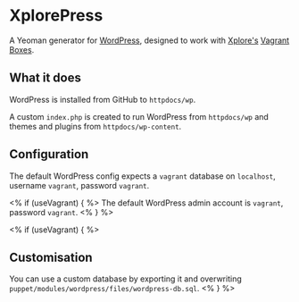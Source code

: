 # XplorePress

A Yeoman generator for [WordPress](http://wordpress.org/), designed to work with [Xplore's](http://www.xplore.net/) [Vagrant Boxes](https://vagrantcloud.com/xplore/).

## What it does

WordPress is installed from GitHub to `httpdocs/wp`.

A custom `index.php` is created to run WordPress from `httpdocs/wp` and themes and plugins from `httpdocs/wp-content`.

## Configuration

The default WordPress config expects a `vagrant` database on `localhost`, username `vagrant`, password `vagrant`.

<% if (useVagrant) { %>
The default WordPress admin account is `vagrant`, password `vagrant`.
<% } %>

<% if (useVagrant) { %>
## Customisation

You can use a custom database by exporting it and overwriting `puppet/modules/wordpress/files/wordpress-db.sql`.
<% } %>

